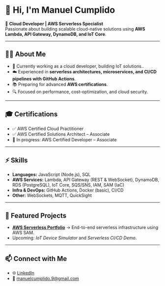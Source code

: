 
# 👋 Hi, I'm Manuel Cumplido

🚀 **Cloud Developer | AWS Serverless Specialist**  
Passionate about building scalable cloud-native solutions using **AWS Lambda, API Gateway, DynamoDB, and IoT Core**.  

---

## 🧑‍💻 About Me
- 💼 Currently working as a cloud developer, building IoT solutions..  
- ☁️ Experienced in **serverless architectures, microservices, and CI/CD pipelines with GitHub Actions**.  
- 📚 Preparing for advanced **AWS certifications**.  
- 🔍 Focused on performance, cost-optimization, and cloud security.  

---

## 🎓 Certifications
- ✅ AWS Certified Cloud Practitioner  
- ✅ AWS Certified Solutions Architect – Associate  
- 🎯 In progress: AWS Certified Developer – Associate  

---

## ⚡ Skills
- **Languages:** JavaScript (Node.js), SQL  
- **AWS Services:** Lambda, API Gateway (REST & WebSocket), DynamoDB, RDS (PostgreSQL), IoT Core, SQS/SNS, IAM, SAM (IaC)  
- **Infra & DevOps:** GitHub Actions, Docker (basic), CI/CD  
- **Other:** WebSockets, MQTT, QuickSight  

---

## 📂 Featured Projects
- [**AWS Serverless Portfolio**](https://github.com/ManuelCumplido/aws-serverless-portfolio) → End-to-end serverless infrastructure using AWS SAM.  
- Upcoming: *IoT Device Simulator* and *Serverless CI/CD Demo*.  

---

## 📫 Connect with Me
- 🌐 [LinkedIn](www.linkedin.com/in/manuel-cumplido)  
- 📧 manuelcumplido.9@gmail.com  

